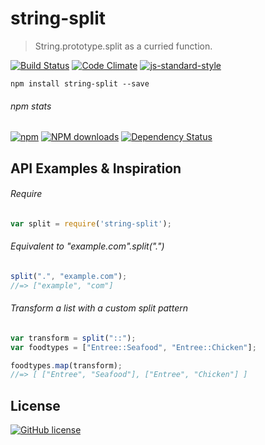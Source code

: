 # string-split
> String.prototype.split as a curried function.

[![Build Status](http://img.shields.io/travis/wilmoore/string-split.js.svg)](https://travis-ci.org/wilmoore/string-split.js) [![Code Climate](https://codeclimate.com/github/wilmoore/string-split.js/badges/gpa.svg)](https://codeclimate.com/github/wilmoore/string-split.js) [![js-standard-style](https://img.shields.io/badge/code%20style-standard-brightgreen.svg?style=flat)](https://github.com/feross/standard)

```shell
npm install string-split --save
```

###### npm stats

[![npm](https://img.shields.io/npm/v/string-split.svg)](https://www.npmjs.org/package/string-split) [![NPM downloads](http://img.shields.io/npm/dm/string-split.svg)](https://www.npmjs.org/package/string-split) [![Dependency Status](https://gemnasium.com/wilmoore/string-split.js.svg)](https://gemnasium.com/wilmoore/string-split.js)

## API Examples & Inspiration

###### Require

```js
var split = require('string-split');
```

###### Equivalent to "example.com".split(".")

```js
split(".", "example.com");
//=> ["example", "com"]
```

###### Transform a list with a custom split pattern

```js
var transform = split("::");
var foodtypes = ["Entree::Seafood", "Entree::Chicken"];

foodtypes.map(transform);
//=> [ ["Entree", "Seafood"], ["Entree", "Chicken"] ]
```

## License

[![GitHub license](https://img.shields.io/github/license/wilmoore/string-split.js.svg)](https://github.com/wilmoore/string-split.js/blob/master/license)
